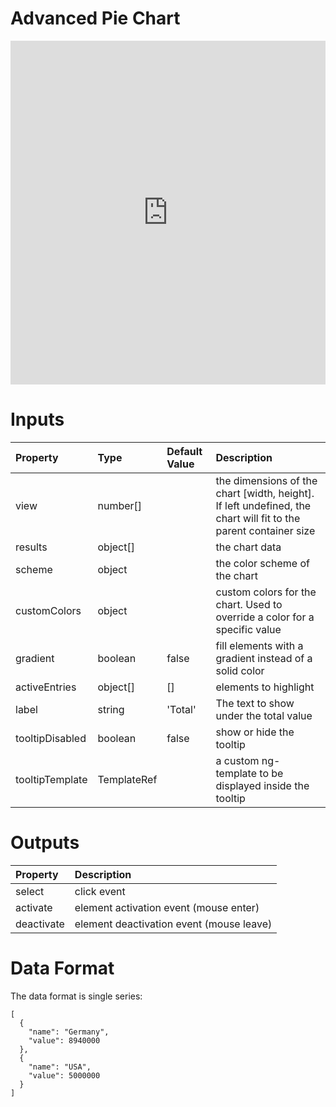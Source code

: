 # Advanced Pie Chart

<iframe width="100%" height="550" frameborder="0" src="https://embed.plnkr.co/732px9P6WMqDeirILWox?show=preview">
</iframe>

# Inputs

| Property        | Type        | Default Value | Description                                                                                                     |
|:----------------|:------------|:--------------|:----------------------------------------------------------------------------------------------------------------|
| view            | number[]    |               | the dimensions of the chart [width, height]. If left undefined, the chart will fit to the parent container size |
| results         | object[]    |               | the chart data                                                                                                  |
| scheme          | object      |               | the color scheme of the chart                                                                                   |
| customColors    | object      |               | custom colors for the chart. Used to override a color for a specific value                                      |
| gradient        | boolean     | false         | fill elements with a gradient instead of a solid color                                                          |
| activeEntries   | object[]    | []            | elements to highlight                                                                                           |
| label           | string      | 'Total'       | The text to show under the total value                                                                          |
| tooltipDisabled | boolean     | false         | show or hide the tooltip                                                                                        |
| tooltipTemplate | TemplateRef |               | a custom ng-template to be displayed inside the tooltip                                                         |

# Outputs

| Property   | Description                              |
|:-----------|:-----------------------------------------|
| select     | click event                              |
| activate   | element activation event (mouse enter)   |
| deactivate | element deactivation event (mouse leave) |

# Data Format

The data format is single series:

```
[
  {
    "name": "Germany",
    "value": 8940000
  },
  {
    "name": "USA",
    "value": 5000000
  }
]
```
